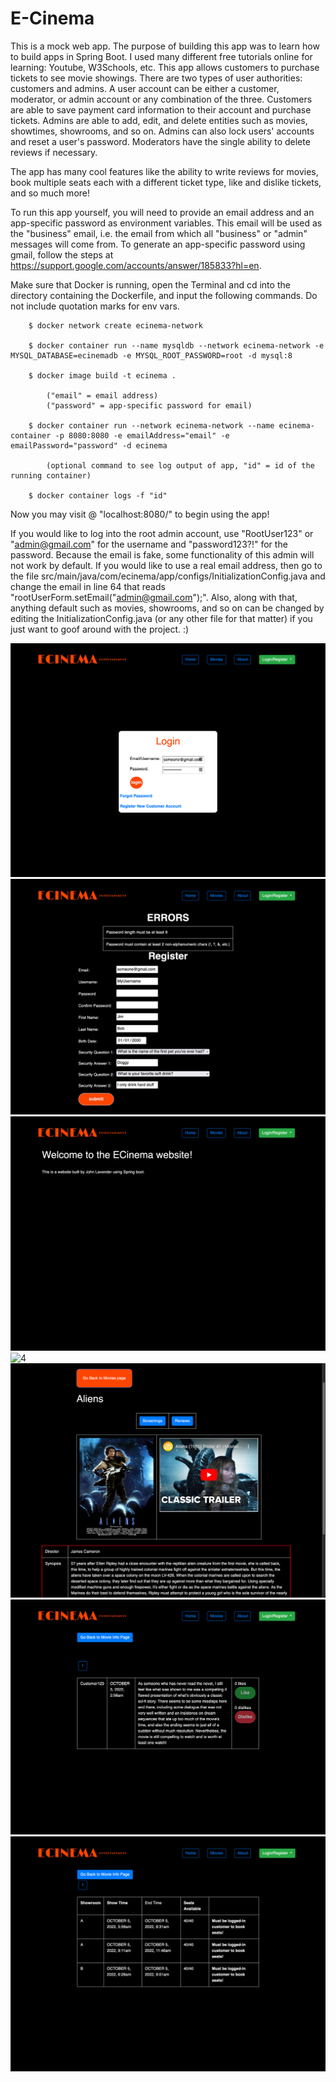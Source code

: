 # E-Cinema

This is a mock web app. The purpose of building this app was to learn how to build apps in Spring Boot. I used many different free tutorials online for learning: Youtube, W3Schools, etc. This app allows customers to purchase tickets to see movie showings. There are two types of user authorities: customers and admins. A user account can be either a customer, moderator, or admin account or any combination of the three. Customers are able to save payment card information to their account and purchase tickets. Admins are able to add, edit, and delete entities such as movies, showtimes, showrooms, and so on. Admins can also lock users' accounts and reset a user's password. Moderators have the single ability to delete reviews if necessary.

The app has many cool features like the ability to write reviews for movies, book multiple seats each with a different ticket type, like and dislike tickets, and so much more!

To run this app yourself, you will need to provide an email address and an app-specific password as environment variables. This email will be used as the "business" email, i.e. the email from which all "business" or "admin" messages will come from. To generate an app-specific password using gmail, follow the steps at https://support.google.com/accounts/answer/185833?hl=en.

Make sure that Docker is running, open the Terminal and cd into the directory containing the Dockerfile, and input the following commands. Do not include quotation marks for env vars.

        $ docker network create ecinema-network

        $ docker container run --name mysqldb --network ecinema-network -e MYSQL_DATABASE=ecinemadb -e MYSQL_ROOT_PASSWORD=root -d mysql:8

        $ docker image build -t ecinema .

            ("email" = email address)
            ("password" = app-specific password for email)

        $ docker container run --network ecinema-network --name ecinema-container -p 8080:8080 -e emailAddress="email" -e emailPassword="password" -d ecinema

            (optional command to see log output of app, "id" = id of the running container)

        $ docker container logs -f "id"

Now you may visit @ "localhost:8080/" to begin using the app!

If you would like to log into the root admin account, use "RootUser123" or "admin@gmail.com" for the username and "password123?!" for the password. Because the email is fake, some functionality of this admin will not work by default. If you would like to use a real email address, then go to the file src/main/java/com/ecinema/app/configs/InitializationConfig.java and change the email in line 64 that reads "rootUserForm.setEmail("admin@gmail.com");". Also, along with that, anything default such as movies, showrooms, and so on can be changed by editing the InitializationConfig.java (or any other file for that matter) if you just want to goof around with the project. :)

![1](img/1.png?raw=true "1")
![2](img/2.png?raw=true "2")
![3](img/3.png?raw=true "3")
![4](img/4.png?raw=true "4")
![5](img/5.png?raw=true "5")
![6](img/6.png?raw=true "6")
![7](img/7.png?raw=true "7")
